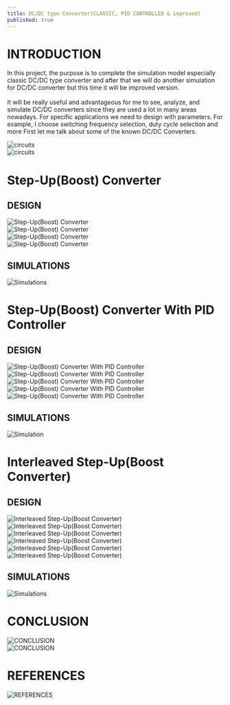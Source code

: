 ```yaml
---
title: DC/DC type Converter(CLASSIC, PID CONTROLLED & improved)
published: true
---
```


<!-- Include color palette -->
<link rel="stylesheet" href="D:\github\yavuzcodiin.github.io\_sass\gradient_colors.scss">
<link rel="stylesheet" href="D:\github\yavuzcodiin.github.io\_sass\base_colors.scss">
<!-- Include color palette -->

# <span class="gradient-text_55">INTRODUCTION<span>

<p class="gradient-text_92">
In this project, the purpose is to complete the simulation model especially classic DC/DC type converter and after that we will do another simulation for DC/DC converter but this time it will be improved version.
<br><br>
It will be really useful and advantageous for me to see, analyze, and simulate DC/DC converters since they are used a lot in many areas nowadays. For specific applications we need to design with parameters. For example, I choose switching frequency selection, duty cycle selection and more First let me talk about some of the known DC/DC Converters.
</p>

<div class="image-container">
    <img src="/images/post-6/image_1.png" alt="circuits" loading="lazy" />
</div>
<div class="image-container">
    <img src="/images/post-6/image_2.png" alt="circuits" loading="lazy" />
</div>

# <span class="gradient-text_55">Step-Up(Boost) Converter<span>

## DESIGN

<div class="image-container">
    <img src="/images/post-6/image_3.png" alt="Step-Up(Boost) Converter" loading="lazy" />
</div>
<div class="image-container">
    <img src="/images/post-6/image_4.png" alt="Step-Up(Boost) Converter" loading="lazy" />
</div>
<div class="image-container">
    <img src="/images/post-6/image_5.png" alt="Step-Up(Boost) Converter" loading="lazy" />
</div>
<div class="image-container">
    <img src="/images/post-6/image_6.png" alt="Step-Up(Boost) Converter" loading="lazy" />
</div>

## SIMULATIONS

<div class="image-container">
    <img src="/images/post-6/image_7.png" alt="Simulations" loading="lazy" />
</div>

# <span class="gradient-text_55"> Step-Up(Boost) Converter With PID Controller<span>

## DESIGN

<div class="image-container">
    <img src="/images/post-6/image_8.png" alt="Step-Up(Boost) Converter With PID Controller" loading="lazy" />
</div>
<div class="image-container">
    <img src="/images/post-6/image_9.png" alt="Step-Up(Boost) Converter With PID Controller" loading="lazy" />
</div>
<div class="image-container">
    <img src="/images/post-6/image_10.png" alt="Step-Up(Boost) Converter With PID Controller" loading="lazy" />
</div>
<div class="image-container">
    <img src="/images/post-6/image_11.png" alt="Step-Up(Boost) Converter With PID Controller" loading="lazy" />
</div>
<div class="image-container">
    <img src="/images/post-6/image_12.png" alt="Step-Up(Boost) Converter With PID Controller" loading="lazy" />
</div>

## SIMULATIONS

<div class="image-container">
    <img src="/images/post-6/image_13.png" alt="Simulation" loading="lazy" />
</div>

# <span class="gradient-text_55"> Interleaved Step-Up(Boost Converter)<span>

## DESIGN

<div class="image-container">
    <img src="/images/post-6/image_14.png" alt="Interleaved Step-Up(Boost Converter)" loading="lazy" />
</div>
<div class="image-container">
    <img src="/images/post-6/image_15.png" alt="Interleaved Step-Up(Boost Converter)" loading="lazy" />
</div>
<div class="image-container">
    <img src="/images/post-6/image_16.png" alt="Interleaved Step-Up(Boost Converter)" loading="lazy" />
</div>
<div class="image-container">
    <img src="/images/post-6/image_17.png" alt="Interleaved Step-Up(Boost Converter)" loading="lazy" />
</div>
<div class="image-container">
    <img src="/images/post-6/image_18.png" alt="Interleaved Step-Up(Boost Converter)" loading="lazy" />
</div>
<div class="image-container">
    <img src="/images/post-6/image_19.png" alt="Interleaved Step-Up(Boost Converter)" loading="lazy" />
</div>

## SIMULATIONS

<div class="image-container">
    <img src="/images/post-6/image_20.png" alt="Simulations" loading="lazy" />
</div>

# <span class="gradient-text_55"> CONCLUSION <span>

<div class="image-container">
    <img src="/images/post-6/image_21.png" alt="CONCLUSION" loading="lazy" />
</div>
<div class="image-container">
    <img src="/images/post-6/image_22.png" alt="CONCLUSION" loading="lazy" />
</div>

# <span class="gradient-text_55">REFERENCES<span>

<div class="image-container">
    <img src="/images/post-6/image_23.png" alt="REFERENCES" loading="lazy" />
</div>